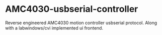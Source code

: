 # AMC4030-usbserial-controller
Reverse engineered AMC4030 motion controller usbserial protocol. Along with a labwindows/cvi implemented ui frontend.
